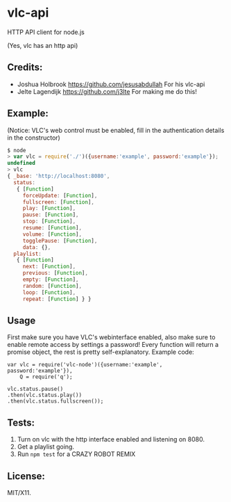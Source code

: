# vlc-api

HTTP API client for node.js

(Yes, vlc has an http api)

## Credits:
* Joshua Holbrook https://github.com/jesusabdullah For his vlc-api
* Jelte Lagendijk https://github.com/j3lte For making me do this!

## Example:
(Notice: VLC's web control must be enabled, fill in the authentication details in the constructor)

```js
$ node
> var vlc = require('./')({username:'example', password:'example'});
undefined
> vlc
{ _base: 'http://localhost:8080',
  status: 
   { [Function]
     forceUpdate: [Function],
     fullscreen: [Function],
     play: [Function],
     pause: [Function],
     stop: [Function],
     resume: [Function],
     volume: [Function],
     togglePause: [Function],
     data: {},
  playlist: 
   { [Function]
     next: [Function],
     previous: [Function],
     empty: [Function],
     random: [Function],
     loop: [Function],
     repeat: [Function] } }

```

## Usage
First make sure you have VLC's webinterface enabled, also make sure to enable remote access by settings a password!
Every function will return a promise object, the rest is pretty self-explanatory.
Example code:
```
var vlc = require('vlc-node')({username:'example', password:'example'}),
    Q = require('q');

vlc.status.pause()
.then(vlc.status.play())
.then(vlc.status.fullscreen());
```

## Tests:

1. Turn on vlc with the http interface enabled and listening on 8080.
3. Get a playlist going.
3. Run `npm test` for a CRAZY ROBOT REMIX

## License:

MIT/X11.
